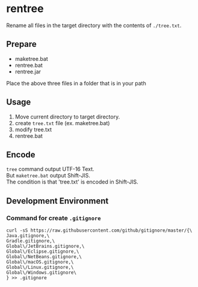 # rentree

Rename all files in the target directory with the contents of `./tree.txt`.

## Prepare

- maketree.bat
- rentree.bat
- rentree.jar

Place the above three files in a folder that is in your path

## Usage
1. Move current directory to target directory.
2. create `tree.txt` file (ex. maketree.bat)
3. modify tree.txt
4. rentree.bat

## Encode
`tree` command output UTF-16 Text.  
But `maketree.bat` output Shift-JIS.  
The condition is that 'tree.txt' is encoded in Shift-JIS.

## Development Environment

### Command for create `.gitignore`
```
curl -sS https://raw.githubusercontent.com/github/gitignore/master/{\
Java.gitignore,\
Gradle.gitignore,\
Global\/JetBrains.gitignore,\
Global\/Eclipse.gitignore,\
Global\/NetBeans.gitignore,\
Global\/macOS.gitignore,\
Global\/Linux.gitignore,\
Global\/Windows.gitignore\
} >> .gitignore
```


